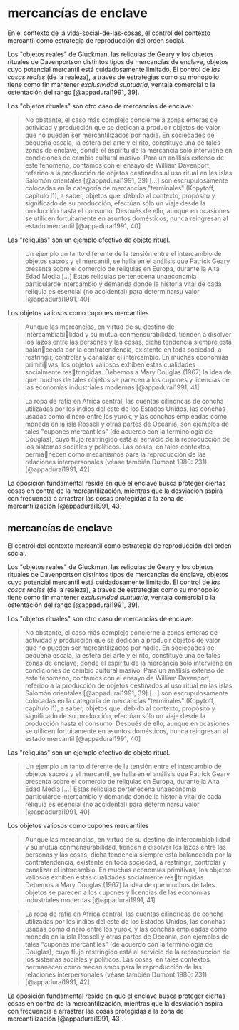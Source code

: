 # mercancías de enclave

En el contexto de la [vida-social-de-las-cosas](vida-social-de-las-cosas.md), el control del contexto mercantil como estrategia de reproducción del orden social.

Los "objetos reales" de Gluckman, las reliquias de Geary y los objetos rituales de Davenportson distintos tipos de mercancías de enclave, objetos cuyo potencial mercantil está cuidadosamente limitado. El control de *las cosas reales* (de la realeza), a través de estrategias como su monopolio tiene como fin mantener *exclusividad suntuaria*, ventaja comercial o la ostentación del rango [@appadurai1991, 39].

Los "objetos rituales" son otro caso de mercancías de enclave:

 >
 > No obstante, el caso más complejo concierne a zonas enteras de actividad y producción que se dedican a producir objetos de valor que no pueden ser mercantilizados por nadie. En sociedades de pequeña escala, la esfera del arte y el rito, constituye una de tales zonas de enclave, donde el espíritu de la mercancía sólo interviene en condiciones de cambio cultural masivo. Para un análisis extenso de este fenómeno, contamos con el ensayo de William Davenport, referido a la producción de objetos destinados al uso ritual en las islas Salomón orientales [@appadurai1991, 39] […] son escrupulosamente colocadas en la categoría de mercancías "terminales" (Kopytoff, capítulo I1), a saber, objetos que, debido al contexto, propósito y significado de su producción, efectúan sólo un viaje desde la producción hasta el consumo. Después de ello, aunque en ocasiones se utilicen fortuitamente en asuntos domésticos, nunca reingresan al estado mercantil [@appadurai1991, 40]

Las "reliquias" son un ejemplo efectivo de objeto ritual.

 >
 > Un ejemplo un tanto diferente de la tensión entre el intercambio de objetos sacros y el mercantil, se halla en el análisis que Patrick Geary presenta sobre el comercio de reliquias en Europa, durante la Alta Edad Media […] Estas reliquias pertenecena unaeconomía particularde intercambio y demanda donde la historia vital de cada reliquia es esencial (no accidental) para determinarsu valor [@appadurai1991, 40]

Los objetos valiosos como cupones mercantiles

 >
 > Aunque las mercancías, en virtud de su destino de intercambíabilidad y su mutua conmensurabilídad, tienden a disolver los lazos entre las personas y las cosas, dicha tendencia siempre está balanceada por la contratendencia, existente en toda sociedad, a restringir, controlar y canalizar el intercambio. En muchas economías primitivas, los objetos valiosos exhiben estas cualidades socialmente restringidas. Debemos a Mary Douglas (1967) la idea de que muchos de tales objetos se parecen a los cupones y licencias de las economías industriales modernas [@appadurai1991, 41]

 >
 > La ropa de rafia en Africa central, las cuentas cilíndricas de concha utilizadas por los indios del este de los Estados Unidos, las conchas usadas como dinero entre los yurok, y las conchas empleadas como moneda en la isla Rossell y otras partes de Oceanía, son ejemplos de tales "cupones mercantiles" (de acuerdo con la terminología de Douglas), cuyo flujo restringido está al servicio de la reproducción de los sistemas sociales y políticos. Las cosas, en tales contextos, permanecen como mecanismos para la reproducción de las relaciones interpersonales (véase también Dumont 1980: 231). [@appadurai1991, 42]

La oposición fundamental reside en que el enclave busca proteger ciertas cosas en contra de la mercantilizacíón, mientras que la desviación aspira con frecuencia a arrastrar las cosas protegidas a la zona de mercantilización [@appadurai1991, 43]

## mercancías de enclave

El control del contexto mercantil como estrategia de reproducción del orden social.

Los "objetos reales" de Gluckman, las reliquias de Geary y los objetos rituales de Davenportson distintos tipos de mercancías de enclave, objetos cuyo potencial mercantil está cuidadosamente limitado. El control de *las cosas reales* (de la realeza), a través de estrategias como su monopolio tiene como fin mantener *exclusividad suntuaria*, ventaja comercial o la ostentación del rango [@appadurai1991, 39].

Los "objetos rituales" son otro caso de mercancías de enclave:

 >
 > No obstante, el caso más complejo concierne a zonas enteras de actividad y producción que se dedican a producir objetos de valor que no pueden ser mercantilizados por nadie. En sociedades de pequeña escala, la esfera del arte y el rito, constituye una de tales zonas de enclave, donde el espíritu de la mercancía sólo interviene en condiciones de cambio cultural masivo. Para un análisis extenso de este fenómeno, contamos con el ensayo de William Davenport, referido a la producción de objetos destinados al uso ritual en las islas Salomón orientales [@appadurai1991, 39] […] son escrupulosamente colocadas en la categoría de mercancías "terminales" (Kopytoff, capítulo I1), a saber, objetos que, debido al contexto, propósito y significado de su producción, efectúan sólo un viaje desde la producción hasta el consumo. Después de ello, aunque en ocasiones se utilicen fortuitamente en asuntos domésticos, nunca reingresan al estado mercantil [@appadurai1991, 40]

Las "reliquias" son un ejemplo efectivo de objeto ritual.

 >
 > Un ejemplo un tanto diferente de la tensión entre el intercambio de objetos sacros y el mercantil, se halla en el análisis que Patrick Geary presenta sobre el comercio de reliquias en Europa, durante la Alta Edad Media […] Estas reliquias pertenecena unaeconomía particularde intercambio y demanda donde la historia vital de cada reliquia es esencial (no accidental) para determinarsu valor [@appadurai1991, 40]

Los objetos valiosos como cupones mercantiles

 >
 > Aunque las mercancías, en virtud de su destino de intercambíabilidad y su mutua conmensurabilídad, tienden a disolver los lazos entre las personas y las cosas, dicha tendencia siempre está balanceada por la contratendencia, existente en toda sociedad, a restringir, controlar y canalizar el intercambio. En muchas economías primitivas, los objetos valiosos exhiben estas cualidades socialmente restringidas. Debemos a Mary Douglas (1967) la idea de que muchos de tales objetos se parecen a los cupones y licencias de las economías industriales modernas [@appadurai1991, 41]

 >
 > La ropa de rafia en Africa central, las cuentas cilíndricas de concha utilizadas por los indios del este de los Estados Unidos, las conchas usadas como dinero entre los yurok, y las conchas empleadas como moneda en la isla Rossell y otras partes de Oceanía, son ejemplos de tales "cupones mercantiles" (de acuerdo con la terminología de Douglas), cuyo flujo restringido está al servicio de la reproducción de los sistemas sociales y políticos. Las cosas, en tales contextos, permanecen como mecanismos para la reproducción de las relaciones interpersonales (véase también Dumont 1980: 231). [@appadurai1991, 42]

La oposición fundamental reside en que el enclave busca proteger ciertas cosas en contra de la mercantilizacíón, mientras que la desviación aspira con frecuencia a arrastrar las cosas protegidas a la zona de mercantilización [@appadurai1991, 43].
